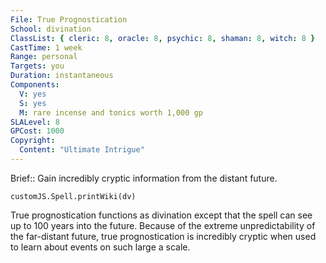 ```yaml
---
File: True Prognostication
School: divination
ClassList: { cleric: 8, oracle: 8, psychic: 8, shaman: 8, witch: 8 }
CastTime: 1 week
Range: personal
Targets: you
Duration: instantaneous
Components:
  V: yes
  S: yes
  M: rare incense and tonics worth 1,000 gp
SLALevel: 8
GPCost: 1000
Copyright:
  Content: "Ultimate Intrigue"
---
```

Brief:: Gain incredibly cryptic information from the distant future.

```dataviewjs
customJS.Spell.printWiki(dv)
```

True prognostication functions as divination except that the spell can see up to 100 years into the future. Because of the extreme unpredictability of the far-distant future, true prognostication is incredibly cryptic when used to learn about events on such large a scale.

